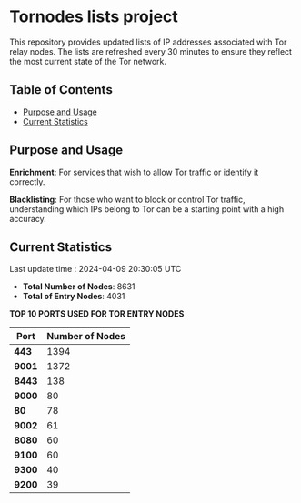 # Tornodes lists project

This repository provides updated lists of IP addresses associated with Tor relay nodes. The lists are refreshed every 30 minutes to ensure they reflect the most current state of the Tor network.

## Table of Contents

- [Purpose and Usage](#purpose-and-usage)
- [Current Statistics](#current-statistics)


## Purpose and Usage

**Enrichment**: For services that wish to allow Tor traffic or identify it correctly.

**Blacklisting**: For those who want to block or control Tor traffic, understanding which IPs belong to Tor can be a starting point with a high accuracy.

## Current Statistics

Last update time : 2024-04-09 20:30:05 UTC

- **Total Number of Nodes**: 8631
- **Total of Entry Nodes**: 4031

**TOP 10 PORTS USED FOR TOR ENTRY NODES**

| **Port** | **Number of Nodes** |
|------|-----------------|
| **443**   | 1394  |
| **9001**   | 1372  |
| **8443**   | 138  |
| **9000**   | 80  |
| **80**   | 78  |
| **9002**   | 61  |
| **8080**   | 60  |
| **9100**   | 60  |
| **9300**   | 40  |
| **9200**   | 39  |

